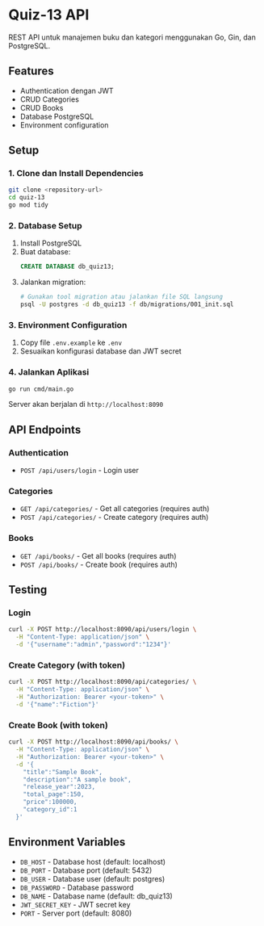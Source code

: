# Quiz-13 API

REST API untuk manajemen buku dan kategori menggunakan Go, Gin, dan PostgreSQL.

## Features

- Authentication dengan JWT
- CRUD Categories
- CRUD Books
- Database PostgreSQL
- Environment configuration

## Setup

### 1. Clone dan Install Dependencies

```bash
git clone <repository-url>
cd quiz-13
go mod tidy
```

### 2. Database Setup

1. Install PostgreSQL
2. Buat database:
   ```sql
   CREATE DATABASE db_quiz13;
   ```
3. Jalankan migration:
   ```bash
   # Gunakan tool migration atau jalankan file SQL langsung
   psql -U postgres -d db_quiz13 -f db/migrations/001_init.sql
   ```

### 3. Environment Configuration

1. Copy file `.env.example` ke `.env`
2. Sesuaikan konfigurasi database dan JWT secret

### 4. Jalankan Aplikasi

```bash
go run cmd/main.go
```

Server akan berjalan di `http://localhost:8090`

## API Endpoints

### Authentication

- `POST /api/users/login` - Login user

### Categories

- `GET /api/categories/` - Get all categories (requires auth)
- `POST /api/categories/` - Create category (requires auth)

### Books

- `GET /api/books/` - Get all books (requires auth)
- `POST /api/books/` - Create book (requires auth)

## Testing

### Login

```bash
curl -X POST http://localhost:8090/api/users/login \
  -H "Content-Type: application/json" \
  -d '{"username":"admin","password":"1234"}'
```

### Create Category (with token)

```bash
curl -X POST http://localhost:8090/api/categories/ \
  -H "Content-Type: application/json" \
  -H "Authorization: Bearer <your-token>" \
  -d '{"name":"Fiction"}'
```

### Create Book (with token)

```bash
curl -X POST http://localhost:8090/api/books/ \
  -H "Content-Type: application/json" \
  -H "Authorization: Bearer <your-token>" \
  -d '{
    "title":"Sample Book",
    "description":"A sample book",
    "release_year":2023,
    "total_page":150,
    "price":100000,
    "category_id":1
  }'
```

## Environment Variables

- `DB_HOST` - Database host (default: localhost)
- `DB_PORT` - Database port (default: 5432)
- `DB_USER` - Database user (default: postgres)
- `DB_PASSWORD` - Database password
- `DB_NAME` - Database name (default: db_quiz13)
- `JWT_SECRET_KEY` - JWT secret key
- `PORT` - Server port (default: 8080)
